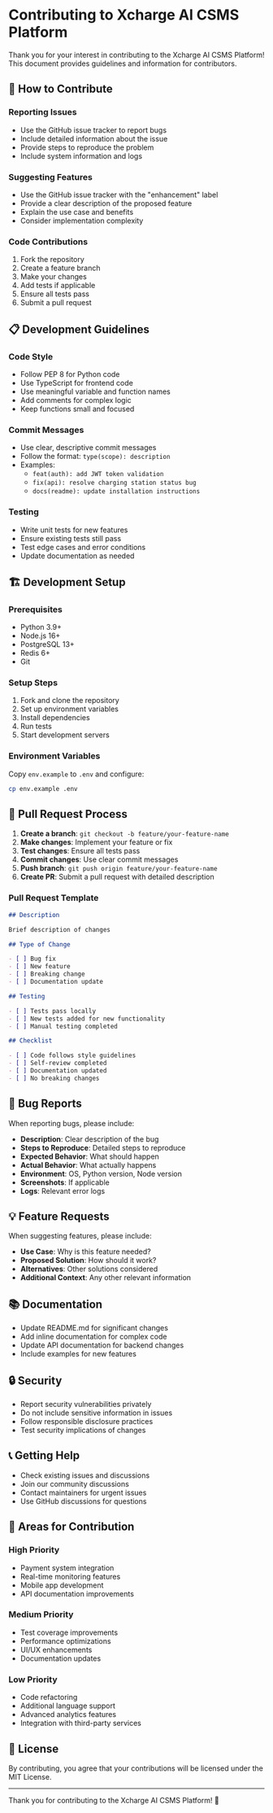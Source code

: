 # Contributing to Xcharge AI CSMS Platform

Thank you for your interest in contributing to the Xcharge AI CSMS Platform! This document provides guidelines and information for contributors.

## 🤝 How to Contribute

### Reporting Issues

- Use the GitHub issue tracker to report bugs
- Include detailed information about the issue
- Provide steps to reproduce the problem
- Include system information and logs

### Suggesting Features

- Use the GitHub issue tracker with the "enhancement" label
- Provide a clear description of the proposed feature
- Explain the use case and benefits
- Consider implementation complexity

### Code Contributions

1. Fork the repository
2. Create a feature branch
3. Make your changes
4. Add tests if applicable
5. Ensure all tests pass
6. Submit a pull request

## 📋 Development Guidelines

### Code Style

- Follow PEP 8 for Python code
- Use TypeScript for frontend code
- Use meaningful variable and function names
- Add comments for complex logic
- Keep functions small and focused

### Commit Messages

- Use clear, descriptive commit messages
- Follow the format: `type(scope): description`
- Examples:
  - `feat(auth): add JWT token validation`
  - `fix(api): resolve charging station status bug`
  - `docs(readme): update installation instructions`

### Testing

- Write unit tests for new features
- Ensure existing tests still pass
- Test edge cases and error conditions
- Update documentation as needed

## 🏗️ Development Setup

### Prerequisites

- Python 3.9+
- Node.js 16+
- PostgreSQL 13+
- Redis 6+
- Git

### Setup Steps

1. Fork and clone the repository
2. Set up environment variables
3. Install dependencies
4. Run tests
5. Start development servers

### Environment Variables

Copy `env.example` to `.env` and configure:

```bash
cp env.example .env
```

## 📝 Pull Request Process

1. **Create a branch**: `git checkout -b feature/your-feature-name`
2. **Make changes**: Implement your feature or fix
3. **Test changes**: Ensure all tests pass
4. **Commit changes**: Use clear commit messages
5. **Push branch**: `git push origin feature/your-feature-name`
6. **Create PR**: Submit a pull request with detailed description

### Pull Request Template

```markdown
## Description

Brief description of changes

## Type of Change

- [ ] Bug fix
- [ ] New feature
- [ ] Breaking change
- [ ] Documentation update

## Testing

- [ ] Tests pass locally
- [ ] New tests added for new functionality
- [ ] Manual testing completed

## Checklist

- [ ] Code follows style guidelines
- [ ] Self-review completed
- [ ] Documentation updated
- [ ] No breaking changes
```

## 🐛 Bug Reports

When reporting bugs, please include:

- **Description**: Clear description of the bug
- **Steps to Reproduce**: Detailed steps to reproduce
- **Expected Behavior**: What should happen
- **Actual Behavior**: What actually happens
- **Environment**: OS, Python version, Node version
- **Screenshots**: If applicable
- **Logs**: Relevant error logs

## 💡 Feature Requests

When suggesting features, please include:

- **Use Case**: Why is this feature needed?
- **Proposed Solution**: How should it work?
- **Alternatives**: Other solutions considered
- **Additional Context**: Any other relevant information

## 📚 Documentation

- Update README.md for significant changes
- Add inline documentation for complex code
- Update API documentation for backend changes
- Include examples for new features

## 🔒 Security

- Report security vulnerabilities privately
- Do not include sensitive information in issues
- Follow responsible disclosure practices
- Test security implications of changes

## 📞 Getting Help

- Check existing issues and discussions
- Join our community discussions
- Contact maintainers for urgent issues
- Use GitHub discussions for questions

## 🎯 Areas for Contribution

### High Priority

- Payment system integration
- Real-time monitoring features
- Mobile app development
- API documentation improvements

### Medium Priority

- Test coverage improvements
- Performance optimizations
- UI/UX enhancements
- Documentation updates

### Low Priority

- Code refactoring
- Additional language support
- Advanced analytics features
- Integration with third-party services

## 📄 License

By contributing, you agree that your contributions will be licensed under the MIT License.

---

Thank you for contributing to the Xcharge AI CSMS Platform! 🚀
